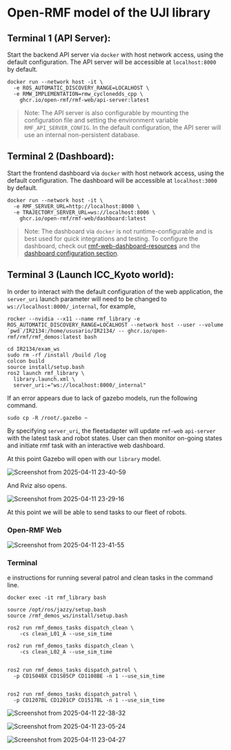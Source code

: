 # Open-RMF model of the UJI library


## Terminal 1 (API Server):

Start the backend API server via `docker` with host network access, using the default configuration. The API server will be accessible at `localhost:8000` by default.

```
docker run --network host -it \
  -e ROS_AUTOMATIC_DISCOVERY_RANGE=LOCALHOST \
  -e RMW_IMPLEMENTATION=rmw_cyclonedds_cpp \
	ghcr.io/open-rmf/rmf-web/api-server:latest

```

> Note: The API server is also configurable by mounting the configuration file and setting the environment variable `RMF_API_SERVER_CONFIG`. In the default configuration, the API serer will use an internal non-persistent database.


## Terminal 2 (Dashboard):

Start the frontend dashboard via `docker` with host network access, using the default configuration. The dashboard will be accessible at `localhost:3000` by default.

```
docker run --network host -it \
  -e RMF_SERVER_URL=http://localhost:8000 \
  -e TRAJECTORY_SERVER_URL=ws://localhost:8006 \
	ghcr.io/open-rmf/rmf-web/dashboard:latest

```


> Note: The dashboard via `docker` is not runtime-configurable and is best used for quick integrations and testing. To configure the dashboard, check out [rmf-web-dashboard-resources](https://github.com/open-rmf/rmf_library/tree/rmf-web-dashboard-resources/rmf_library_dashboard_resources) and the [dashboard configuration section](https://github.com/open-rmf/rmf-web/tree/main/packages/dashboard#configuration).


## Terminal 3 (Launch ICC_Kyoto world):

In order to interact with the default configuration of the web application, the `server_uri` launch parameter will need to be changed to `ws://localhost:8000/_internal`, for example,

```
rocker --nvidia --x11 --name rmf_library -e ROS_AUTOMATIC_DISCOVERY_RANGE=LOCALHOST --network host --user --volume `pwd`/IR2134:/home/ususario/IR2134/ -- ghcr.io/open-rmf/rmf/rmf_demos:latest bash

```
```
cd IR2134/exam_ws
sudo rm -rf /install /build /log
colcon build
source install/setup.bash
ros2 launch rmf_library \
  library.launch.xml \
  server_uri:="ws://localhost:8000/_internal"
```


If an error appears due to lack of gazebo models, run the following command.

```
sudo cp -R /root/.gazebo ~
```

By specifying `server_uri`, the fleetadapter will update `rmf-web` `api-server` with the latest task and robot states. User can then monitor on-going states and initiate rmf task with an interactive web dashboard.

At this point Gazebo will open with our `library` model.

![Screenshot from 2025-04-11 23-40-59](https://github.com/user-attachments/assets/c68c5319-980c-4f07-a297-478acc84b5ef)



And Rviz also opens.

![Screenshot from 2025-04-11 23-29-16](https://github.com/user-attachments/assets/54372c91-c311-463a-8ecd-dde9e5e2d070)




At this point we will be able to send tasks to our fleet of robots.
### Open-RMF Web
![Screenshot from 2025-04-11 23-41-55](https://github.com/user-attachments/assets/b3fa0eeb-6325-4639-a920-fafbb326ba73)




### Terminal

e instructions for running several patrol and clean tasks in the command line.
```
docker exec -it rmf_library bash
```

```
source /opt/ros/jazzy/setup.bash
source /rmf_demos_ws/install/setup.bash

ros2 run rmf_demos_tasks dispatch_clean \
    -cs clean_L01_A --use_sim_time

ros2 run rmf_demos_tasks dispatch_clean \
    -cs clean_L02_A --use_sim_time


ros2 run rmf_demos_tasks dispatch_patrol \
  -p CD1S04BX CD1S05CP CD1108BE -n 1 --use_sim_time


ros2 run rmf_demos_tasks dispatch_patrol \
  -p CD1207BL CD1201CP CD1517BL -n 1 --use_sim_time
```

![Screenshot from 2025-04-11 22-38-32](https://github.com/user-attachments/assets/c2b3d191-4b6b-4b53-8cc7-5bd8aaa6c431)

![Screenshot from 2025-04-11 23-05-24](https://github.com/user-attachments/assets/9b2be6f6-0761-44b5-8c69-75ca043ff846)

![Screenshot from 2025-04-11 23-04-27](https://github.com/user-attachments/assets/763a724f-4343-40ed-92f5-55cdd9325c02)



